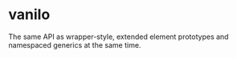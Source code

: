 vanilo
======

The same API as wrapper-style, extended element prototypes and namespaced generics at the same time.